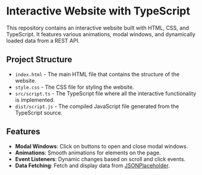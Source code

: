 # Interactive Website with TypeScript

This repository contains an interactive website built with HTML, CSS, and TypeScript. It features various animations, modal windows, and dynamically loaded data from a REST API.

## Project Structure

- `index.html` - The main HTML file that contains the structure of the website.
- `style.css` - The CSS file for styling the website.
- `src/script.ts` - The TypeScript file where all the interactive functionality is implemented.
- `dist/script.js` - The compiled JavaScript file generated from the TypeScript source.

## Features

- **Modal Windows**: Click on buttons to open and close modal windows.
- **Animations**: Smooth animations for elements on the page.
- **Event Listeners**: Dynamic changes based on scroll and click events.
- **Data Fetching**: Fetch and display data from [JSONPlaceholder](https://jsonplaceholder.typicode.com/).
